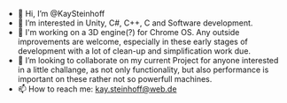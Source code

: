 - 👋 Hi, I’m @KaySteinhoff
- 👀 I’m interested in Unity, C#, C++, C and Software development.
- 🌱 I'm working on a 3D engine(?) for Chrome OS. Any outside improvements are welcome, especially in these early stages of development with a lot of clean-up and simplification work due.
- 💞️ I’m looking to collaborate on my current Project for anyone interested in a little challange, as not only functionality, but also performance is important on these rather not so powerfull machines.
- 📫 How to reach me: kay.steinhoff@web.de
